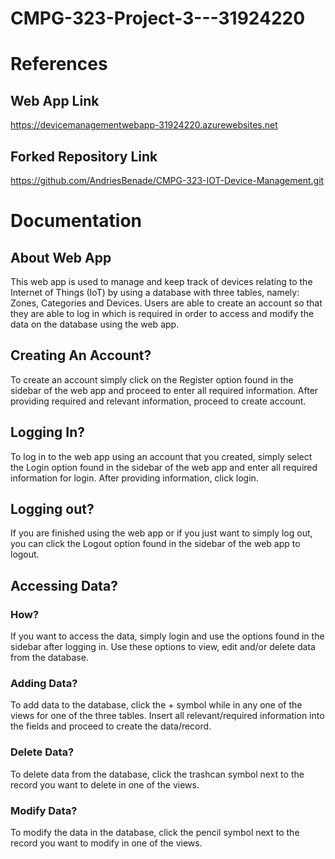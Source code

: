 # CMPG-323-Project-3---31924220

# References
## Web App Link
https://devicemanagementwebapp-31924220.azurewebsites.net
## Forked Repository Link
https://github.com/AndriesBenade/CMPG-323-IOT-Device-Management.git

# Documentation
## About Web App
This web app is used to manage and keep track of devices relating to the Internet of Things (IoT) by using a database with three tables, namely: Zones, Categories and Devices. Users are able to create an account so that they are able to log in which is required in order to access and modify the data on the database using the web app.

## Creating An Account?
To create an account simply click on the Register option found in the sidebar of the web app and proceed to enter all required information. After providing required and relevant information, proceed to create account.

## Logging In?
To log in to the web app using an account that you created, simply select the Login option found in the sidebar of the web app and enter all required information for login. After providing information, click login.

## Logging out?
If you are finished using the web app or if you just want to simply log out, you can click the Logout option found in the sidebar of the web app to logout.

## Accessing Data?
### How?
If you want to access the data, simply login and use the options found in the sidebar after logging in. Use these options to view, edit and/or delete data from the database.
### Adding Data?
To add data to the database, click the + symbol while in any one of the views for one of the three tables. Insert all relevant/required information into the fields and proceed to create the data/record.
### Delete Data?
To delete data from the database, click the trashcan symbol next to the record you want to delete in one of the views.
### Modify Data?
To modify the data in the database, click the pencil symbol next to the record you want to modify in one of the views.
